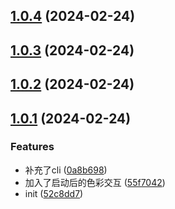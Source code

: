 <a name="1.0.4"></a>
## [1.0.4](https://github.com/gengwenhao/geng-web/compare/v1.0.3...v1.0.4) (2024-02-24)



<a name="1.0.3"></a>
## [1.0.3](https://github.com/gengwenhao/geng-web/compare/v1.0.2...v1.0.3) (2024-02-24)



<a name="1.0.2"></a>
## [1.0.2](https://github.com/gengwenhao/geng-web/compare/v1.0.1...v1.0.2) (2024-02-24)



<a name="1.0.1"></a>
## [1.0.1](https://github.com/gengwenhao/geng-web/compare/52c8dd7...v1.0.1) (2024-02-24)


### Features

* 补充了cli ([0a8b698](https://github.com/gengwenhao/geng-web/commit/0a8b698))
* 加入了启动后的色彩交互 ([55f7042](https://github.com/gengwenhao/geng-web/commit/55f7042))
* init ([52c8dd7](https://github.com/gengwenhao/geng-web/commit/52c8dd7))



